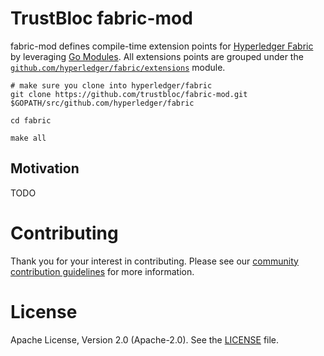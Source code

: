 # TrustBloc fabric-mod

fabric-mod defines compile-time extension points for [Hyperledger Fabric](https://github.com/hyperledger/fabric) by leveraging [Go Modules](https://github.com/golang/go/wiki/Modules). All extensions points are grouped under the [`github.com/hyperledger/fabric/extensions`](./extensions) module.

```
# make sure you clone into hyperledger/fabric
git clone https://github.com/trustbloc/fabric-mod.git $GOPATH/src/github.com/hyperledger/fabric

cd fabric

make all
```

## Motivation

TODO

# Contributing
Thank you for your interest in contributing. Please see our [community contribution guidelines](https://github.com/trustbloc/community/blob/master/CONTRIBUTING.md) for more information.

# License
Apache License, Version 2.0 (Apache-2.0). See the [LICENSE](LICENSE) file.
